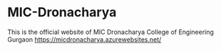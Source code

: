 # MIC-Dronacharya
This is the official website of MIC Dronacharya College of Engineering Gurgaon
https://micdronacharya.azurewebsites.net/
